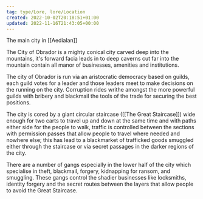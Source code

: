 ```yaml
---
tag: type/Lore, lore/Location
created: 2022-10-02T20:18:51+01:00
updated: 2022-11-16T21:43:05+00:00
---
```

The main city in [[Aedialan]]

The City of Obrador is a mighty conical city carved deep into the mountains, it's forward facia leads in to deep caverns cut far into the mountain contain all manor of businesses, amenities and institutions.  

The city of Obrador is run via an aristocratic democracy based on guilds, each guild votes for a leader and those leaders meet to make decisions on the running on the city. Corruption rides writhe amongst the more powerful guilds with bribery and blackmail the tools of the trade for securing the best positions.  

The city is cored by a giant circular staircase ([[The Great Staircase]]) wide enough for two carts to travel up and down at the same time and with paths either side for the people to walk, traffic is controlled between the sections with permission passes that allow people to travel where needed and nowhere else; this has lead to a blackmarket of trafficked goods smuggled either through the staircase or via secret passages in the darker regions of the city.  

There are a number of gangs especially in the lower half of the city which specialise in theft, blackmail, forgery, kidnapping for ransom, and smuggling. These gangs control the shadier businesses like locksmiths, identity forgery and the secret routes between the layers that allow people to avoid the Great Staircase.
